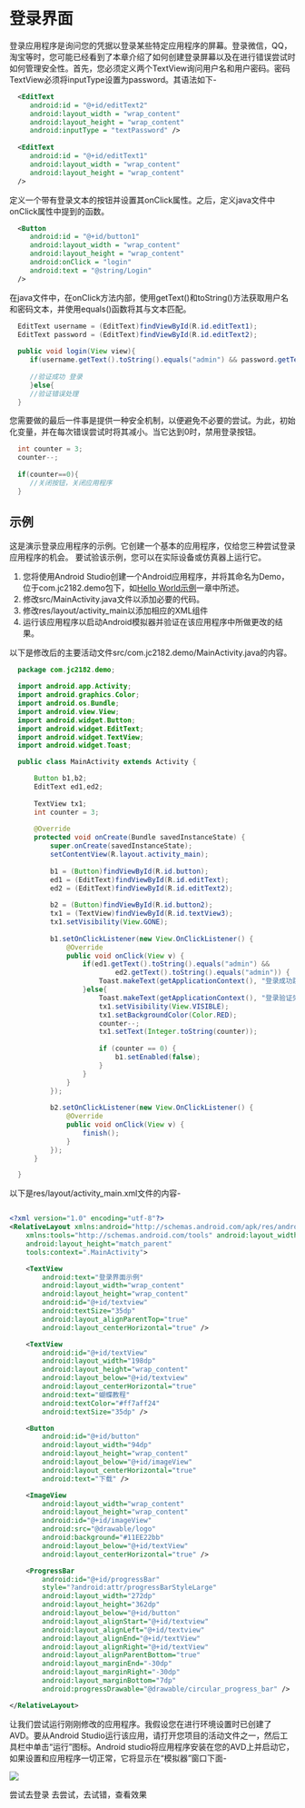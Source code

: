 # 登录界面
  
  登录应用程序是询问您的凭据以登录某些特定应用程序的屏幕。登录微信，QQ，淘宝等时，您可能已经看到了本章介绍了如何创建登录屏幕以及在进行错误尝试时如何管理安全性。首先，您必须定义两个TextView询问用户名和用户密码。密码TextView必须将inputType设置为password。其语法如下-
  
```xml
  <EditText
     android:id = "@+id/editText2"
     android:layout_width = "wrap_content"
     android:layout_height = "wrap_content"
     android:inputType = "textPassword" />
  
  <EditText
     android:id = "@+id/editText1"
     android:layout_width = "wrap_content"
     android:layout_height = "wrap_content"
  />
```
  
  定义一个带有登录文本的按钮并设置其onClick属性。之后，定义java文件中onClick属性中提到的函数。
  
```xml
  <Button
     android:id = "@+id/button1"
     android:layout_width = "wrap_content"
     android:layout_height = "wrap_content"
     android:onClick = "login"
     android:text = "@string/Login" 
  />
```
  
  在java文件中，在onClick方法内部，使用getText()和toString()方法获取用户名和密码文本，并使用equals()函数将其与文本匹配。
  
```java
  EditText username = (EditText)findViewById(R.id.editText1);
  EditText password = (EditText)findViewById(R.id.editText2);             
  
  public void login(View view){
     if(username.getText().toString().equals("admin") && password.getText().toString().equals("admin")){
  
     //验证成功 登录
     }else{
     //验证错误处理
  }       
```
  
  您需要做的最后一件事是提供一种安全机制，以便避免不必要的尝试。为此，初始化变量，并在每次错误尝试时将其减小。当它达到0时，禁用登录按钮。
  
```java
  int counter = 3;
  counter--;
  
  if(counter==0){
     //关闭按钮，关闭应用程序
  }
```
  
## 示例
  
  这是演示登录应用程序的示例。它创建一个基本的应用程序，仅给您三种尝试登录应用程序的机会。 要试验该示例，您可以在实际设备或仿真器上运行它。
  
  1. 您将使用Android Studio创建一个Android应用程序，并将其命名为Demo，位于com.jc2182.demo包下，如[Hello World示例](https://www.jc2182.com/andriod/android-hello-world.html)一章中所述。
  2. 修改src/MainActivity.java文件以添加必要的代码。
  3. 修改res/layout/activity_main以添加相应的XML组件
  4. 运行该应用程序以启动Android模拟器并验证在该应用程序中所做更改的结果。
  
  以下是修改后的主要活动文件src/com.jc2182.demo/MainActivity.java的内容。
  
```java
  package com.jc2182.demo;
  
  import android.app.Activity;
  import android.graphics.Color;
  import android.os.Bundle;
  import android.view.View;
  import android.widget.Button;
  import android.widget.EditText;
  import android.widget.TextView;
  import android.widget.Toast;

  public class MainActivity extends Activity {

      Button b1,b2;
      EditText ed1,ed2;
    
      TextView tx1;
      int counter = 3;
    
      @Override
      protected void onCreate(Bundle savedInstanceState) {
          super.onCreate(savedInstanceState);
          setContentView(R.layout.activity_main);
    
          b1 = (Button)findViewById(R.id.button);
          ed1 = (EditText)findViewById(R.id.editText);
          ed2 = (EditText)findViewById(R.id.editText2);
    
          b2 = (Button)findViewById(R.id.button2);
          tx1 = (TextView)findViewById(R.id.textView3);
          tx1.setVisibility(View.GONE);
    
          b1.setOnClickListener(new View.OnClickListener() {
              @Override
              public void onClick(View v) {
                  if(ed1.getText().toString().equals("admin") &&
                          ed2.getText().toString().equals("admin")) {
                      Toast.makeText(getApplicationContext(), "登录成功跳转...",Toast.LENGTH_SHORT).show();
                  }else{
                      Toast.makeText(getApplicationContext(), "登录验证失败",Toast.LENGTH_SHORT).show();
                      tx1.setVisibility(View.VISIBLE);
                      tx1.setBackgroundColor(Color.RED);
                      counter--;
                      tx1.setText(Integer.toString(counter));
    
                      if (counter == 0) {
                          b1.setEnabled(false);
                      }
                  }
              }
          });
    
          b2.setOnClickListener(new View.OnClickListener() {
              @Override
              public void onClick(View v) {
                  finish();
              }
          });
      }

  }

```

以下是res/layout/activity_main.xml文件的内容-

```xml

<?xml version="1.0" encoding="utf-8"?>
<RelativeLayout xmlns:android="http://schemas.android.com/apk/res/android"
    xmlns:tools="http://schemas.android.com/tools" android:layout_width="match_parent"
    android:layout_height="match_parent"
    tools:context=".MainActivity">

    <TextView
        android:text="登录界面示例"
        android:layout_width="wrap_content"
        android:layout_height="wrap_content"
        android:id="@+id/textview"
        android:textSize="35dp"
        android:layout_alignParentTop="true"
        android:layout_centerHorizontal="true" />

    <TextView
        android:id="@+id/textView"
        android:layout_width="198dp"
        android:layout_height="wrap_content"
        android:layout_below="@+id/textview"
        android:layout_centerHorizontal="true"
        android:text="蝴蝶教程"
        android:textColor="#ff7aff24"
        android:textSize="35dp" />

    <Button
        android:id="@+id/button"
        android:layout_width="94dp"
        android:layout_height="wrap_content"
        android:layout_below="@+id/imageView"
        android:layout_centerHorizontal="true"
        android:text="下载" />

    <ImageView
        android:layout_width="wrap_content"
        android:layout_height="wrap_content"
        android:id="@+id/imageView"
        android:src="@drawable/logo"
        android:background="#11EE22bb"
        android:layout_below="@+id/textView"
        android:layout_centerHorizontal="true" />

    <ProgressBar
        android:id="@+id/progressBar"
        style="?android:attr/progressBarStyleLarge"
        android:layout_width="272dp"
        android:layout_height="362dp"
        android:layout_below="@+id/button"
        android:layout_alignStart="@+id/textview"
        android:layout_alignLeft="@+id/textview"
        android:layout_alignEnd="@+id/textView"
        android:layout_alignRight="@+id/textView"
        android:layout_alignParentBottom="true"
        android:layout_marginEnd="-30dp"
        android:layout_marginRight="-30dp"
        android:layout_marginBottom="7dp"
        android:progressDrawable="@drawable/circular_progress_bar" />

</RelativeLayout>
```

  让我们尝试运行刚刚修改的应用程序。我假设您在进行环境设置时已创建了AVD。要从Android Studio运行该应用，请打开您项目的活动文件之一，然后工具栏中单击“运行”图标。Android studio将应用程序安装在您的AVD上并启动它，如果设置和应用程序一切正常，它将显示在“模拟器”窗口下面-

  ![](https://www.jc2182.com/images/android/login1.png)

  尝试去登录 去尝试，去试错，查看效果
